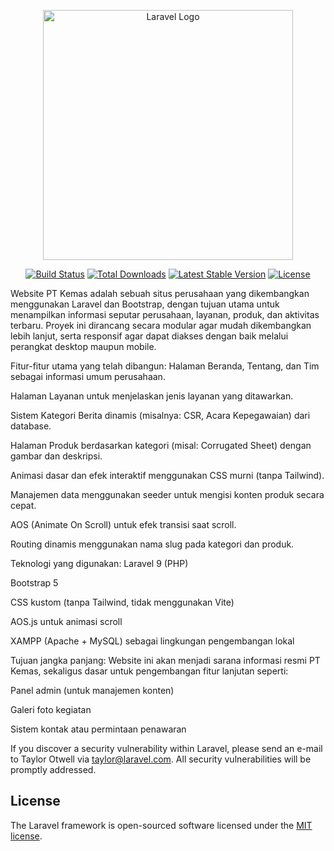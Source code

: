 <p align="center"><a href="https://laravel.com" target="_blank"><img src="https://raw.githubusercontent.com/laravel/art/master/logo-lockup/5%20SVG/2%20CMYK/1%20Full%20Color/laravel-logolockup-cmyk-red.svg" width="400" alt="Laravel Logo"></a></p>

<p align="center">
<a href="https://github.com/laravel/framework/actions"><img src="https://github.com/laravel/framework/workflows/tests/badge.svg" alt="Build Status"></a>
<a href="https://packagist.org/packages/laravel/framework"><img src="https://img.shields.io/packagist/dt/laravel/framework" alt="Total Downloads"></a>
<a href="https://packagist.org/packages/laravel/framework"><img src="https://img.shields.io/packagist/v/laravel/framework" alt="Latest Stable Version"></a>
<a href="https://packagist.org/packages/laravel/framework"><img src="https://img.shields.io/packagist/l/laravel/framework" alt="License"></a>
</p>

Website PT Kemas adalah sebuah situs perusahaan yang dikembangkan menggunakan Laravel dan Bootstrap, dengan tujuan utama untuk menampilkan informasi seputar perusahaan, layanan, produk, dan aktivitas terbaru. Proyek ini dirancang secara modular agar mudah dikembangkan lebih lanjut, serta responsif agar dapat diakses dengan baik melalui perangkat desktop maupun mobile.

Fitur-fitur utama yang telah dibangun:
Halaman Beranda, Tentang, dan Tim sebagai informasi umum perusahaan.

Halaman Layanan untuk menjelaskan jenis layanan yang ditawarkan.

Sistem Kategori Berita dinamis (misalnya: CSR, Acara Kepegawaian) dari database.

Halaman Produk berdasarkan kategori (misal: Corrugated Sheet) dengan gambar dan deskripsi.

Animasi dasar dan efek interaktif menggunakan CSS murni (tanpa Tailwind).

Manajemen data menggunakan seeder untuk mengisi konten produk secara cepat.

AOS (Animate On Scroll) untuk efek transisi saat scroll.

Routing dinamis menggunakan nama slug pada kategori dan produk.

Teknologi yang digunakan:
Laravel 9 (PHP)

Bootstrap 5

CSS kustom (tanpa Tailwind, tidak menggunakan Vite)

AOS.js untuk animasi scroll

XAMPP (Apache + MySQL) sebagai lingkungan pengembangan lokal

Tujuan jangka panjang:
Website ini akan menjadi sarana informasi resmi PT Kemas, sekaligus dasar untuk pengembangan fitur lanjutan seperti:

Panel admin (untuk manajemen konten)

Galeri foto kegiatan

Sistem kontak atau permintaan penawaran

If you discover a security vulnerability within Laravel, please send an e-mail to Taylor Otwell via [taylor@laravel.com](mailto:taylor@laravel.com). All security vulnerabilities will be promptly addressed.

## License

The Laravel framework is open-sourced software licensed under the [MIT license](https://opensource.org/licenses/MIT).
